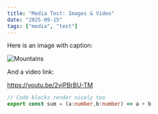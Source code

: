 ```yaml
---
title: "Media Test: Images & Video"
date: "2025-09-15"
tags: ["media", "test"]
---
```


Here is an image with caption:

![Mountains](/placeholder.svg)

And a video link:

https://youtu.be/2vjPBrBU-TM

```ts
// Code blocks render nicely too
export const sum = (a:number,b:number) => a + b
